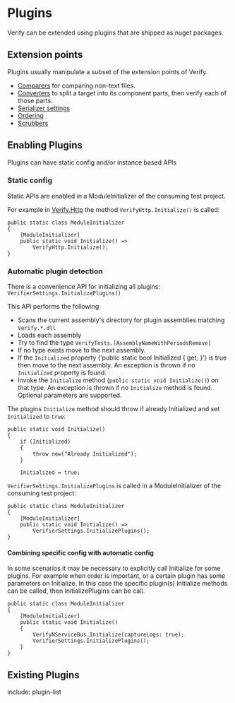 # Plugins

Verify can be extended using plugins that are shipped as nuget packages.


## Extension points

Plugins usually manipulate a subset of the extension points of Verify.

 * [Comparers](comparer.md) for comparing non-text files.
 * [Converters](converter.md) to split a target into its component parts, then verify each of those parts.
 * [Serializer settings](serializer-settings.md)
 * [Ordering](ordering.md)
 * [Scrubbers](scrubbers.md)


## Enabling Plugins

Plugins can have static config and/or instance based APIs


### Static config

Static APIs are enabled in a ModuleInitializer of the consuming test project.

For example in [Verify.Http](https://github.com/VerifyTests/Verify.Http) the method `VerifyHttp.Initialize()` is called:

```
public static class ModuleInitializer
{
    [ModuleInitializer]
    public static void Initialize() =>
        VerifyHttp.Initialize();
}
```

### Automatic plugin detection

There is a convenience API for initializing all plugins: `VerifierSettings.InitializePlugins()`

This API performs the following

 * Scans the current assembly's directory for plugin assemblies matching `Verify.*.dll`
 * Loads each assembly
 * Try to find the type `VerifyTests.[AssemblyNameWithPeriodsRemove]`
 * If no type exists move to the next assembly.
 * If the `Initialized` property ('public static bool Initialized { get; }') is true then move to the next assembly. An exception is thrown if no `Initialized` property is found.
 * Invoke the `Initialize` method (`public static void Initialize()`) on that type. An exception is thrown if no `Initialize` method is found. Optional parameters are supported.

The plugins `Initialize` method should throw if already Initialized and set `Initialized` to `true`:

```
public static void Initialize()
{
    if (Initialized)
    {
        throw new("Already Initialized");
    }

    Initialized = true;
```

`VerifierSettings.InitializePlugins` is called in a ModuleInitializer of the consuming test project:

```
public static class ModuleInitializer
{
    [ModuleInitializer]
    public static void Initialize() =>
        VerifierSettings.InitializePlugins();
}
```


#### Combining specific config with automatic config

In some scenarios it may be necessary to explicitly call Initialize for some plugins. For example when order is important, or a certain plugin has some parameters on Initialize. In this case the specific plugin(s) Initialize methods can be called, then InitializePlugins can be call.

```
public static class ModuleInitializer
{
    [ModuleInitializer]
    public static void Initialize()
    {
        VerifyNServiceBus.Initialize(captureLogs: true);
        VerifierSettings.InitializePlugins();
    }
}
```


## Existing Plugins

include: plugin-list